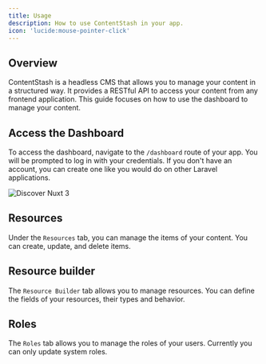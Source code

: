 ```yaml
---
title: Usage
description: How to use ContentStash in your app.
icon: 'lucide:mouse-pointer-click'
---
```


## Overview

ContentStash is a headless CMS that allows you to manage your content in a structured way. It provides a RESTful API to access your content from any frontend application. This guide focuses on how to use the dashboard to manage your content.

## Access the Dashboard

To access the dashboard, navigate to the `/dashboard` route of your app. You will be prompted to log in with your credentials. If you don't have an account, you can create one like you would do on other Laravel applications.

<img src="/img/dashboard_dark.png" alt="Discover Nuxt 3" />

## Resources

Under the `Resources` tab, you can manage the items of your content. You can create, update, and delete items.

## Resource builder

The `Resource Builder` tab allows you to manage resources. You can define the fields of your resources, their types and behavior.

## Roles

The `Roles` tab allows you to manage the roles of your users. Currently you can only update system roles.